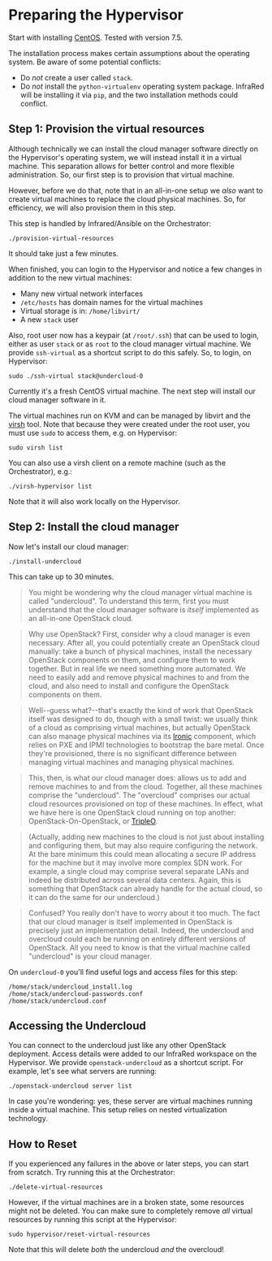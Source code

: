 Preparing the Hypervisor
========================

Start with installing [CentOS](https://www.centos.org/). Tested with version 7.5.

The installation process makes certain assumptions about the operating system. Be aware of some
potential conflicts:

* Do _not_ create a user called `stack`.
* Do _not_ install the `python-virtualenv` operating system package. InfraRed will be installing it
  via `pip`, and the two installation methods could conflict.


Step 1: Provision the virtual resources
---------------------------------------

Although technically we can install the cloud manager software directly on the Hypervisor's
operating system, we will instead install it in a virtual machine. This separation allows for better
control and more flexible administration. So, our first step is to provision that virtual machine.

However, before we do that, note that in an all-in-one setup we _also_ want to create virtual
machines to replace the cloud physical machines. So, for efficiency, we will also provision them in
this step.

This step is handled by Infrared/Ansible on the Orchestrator:

    ./provision-virtual-resources

It should take just a few minutes.

When finished, you can login to the Hypervisor and notice a few changes in addition to the new
virtual machines:

* Many new virtual network interfaces
* `/etc/hosts` has domain names for the virtual machines
* Virtual storage is in: `/home/libvirt/`
* A new `stack` user

Also, root user now has a keypair (at `/root/.ssh`) that can be used to login, either as user
`stack` or as `root` to the cloud manager virtual machine. We provide `ssh-virtual` as a shortcut
script to do this safely. So, to login, on Hypervisor:

    sudo ./ssh-virtual stack@undercloud-0

Currently it's a fresh CentOS virtual machine. The next step will install our cloud manager software
in it.

The virtual machines run on KVM and can be managed by libvirt and the
[virsh](https://libvirt.org/virshcmdref.html) tool. Note that because they were created under the
root user, you must use `sudo` to access them, e.g. on Hypervisor:

    sudo virsh list 

You can also use a virsh client on a remote machine (such as the Orchestrator), e.g.:

    ./virsh-hypervisor list

Note that it will also work locally on the Hypervisor.


Step 2: Install the cloud manager
---------------------------------

Now let's install our cloud manager:

    ./install-undercloud

This can take up to 30 minutes.

> You might be wondering why the cloud manager virtual machine is called "undercloud". To understand
this term, first you must understand that the cloud manager software is _itself_ implemented as an
all-in-one OpenStack cloud.

> Why use OpenStack? First, consider why a cloud manager is even necessary. After all, you could
potentially create an OpenStack cloud manually: take a bunch of physical machines, install the
necessary OpenStack components on them, and configure them to work together. But in real life we
need something more automated. We need to easily add and remove physical machines to and from the
cloud, and also need to install and configure the OpenStack components on them.

> Well--guess what?--that's exactly the kind of work that OpenStack itself was designed to do,
though with a small twist: we usually think of a cloud as comprising virtual machines, but actually
OpenStack can also manage physical machines via its [Ironic](https://wiki.openstack.org/wiki/Ironic)
component, which relies on PXE and IPMI technologies to bootstrap the bare metal. Once they're
provisioned, there is no significant difference between managing virtual machines and managing
physical machines.

> This, then, is what our cloud manager does: allows us to add and remove machines to and from the
cloud. Together, all these machines comprise the "undercloud". The "overcloud" comprises our actual
cloud resources provisioned on top of these machines. In effect, what we have here is one OpenStack
cloud running on top another: OpenStack-On-OpenStack, or
[TripleO](https://wiki.openstack.org/wiki/TripleO).

> (Actually, adding new machines to the cloud is not just about installing and configuring them, but
may also require configuring the network. At the bare minimum this could mean allocating a secure
IP address for the machine but it may involve more complex SDN work. For example, a single cloud may
comprise several separate LANs and indeed be distributed across several data centers. Again, this
is something that OpenStack can already handle for the actual cloud, so it can do the same for our
undercloud.)

> Confused? You really don't have to worry about it too much. The fact that our cloud manager is
itself implemented in OpenStack is precisely just an implementation detail. Indeed, the undercloud
and overcloud could each be running on entirely different versions of OpenStack. All you need to
know is that the virtual machine called "undercloud" is your cloud manager.

On `undercloud-0` you'll find useful logs and access files for this step:

    /home/stack/undercloud_install.log
    /home/stack/undercloud-passwords.conf
    /home/stack/undercloud.conf


Accessing the Undercloud
------------------------

You can connect to the undercloud just like any other OpenStack deployment. Access details were
added to our InfraRed workspace on the Hypervisor. We provide `openstack-undercloud` as a shortcut
script. For example, let's see what servers are running:

    ./openstack-undercloud server list

In case you're wondering: yes, these server are virtual machines running inside a virtual machine.
This setup relies on nested virtualization technology.


How to Reset
------------

If you experienced any failures in the above or later steps, you can start from scratch. Try running
this at the Orchestrator:

    ./delete-virtual-resources

However, if the virtual machines are in a broken state, some resources might not be deleted. You can
make sure to completely remove _all_ virtual resources by running this script at the Hypervisor:

    sudo hypervisor/reset-virtual-resources

Note that this will delete *both* the undercloud *and* the overcloud!
